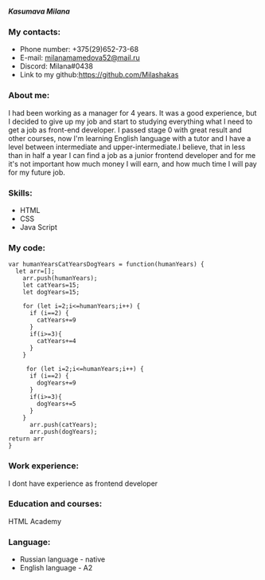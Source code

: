 ##### Kasumava Milana 
### My contacts:
* Phone number: +375(29)652-73-68
* E-mail: milanamamedova52@mail.ru
* Discord: Milana#0438
* Link to my github:https://github.com/Milashakas
### About me:
I had been working as a manager for 4 years. It was a good experience, but I decided to give up my job and start to studying everything what I need to get a job as front-end developer. I passed stage 0 with great result and other courses, now I'm learning English language with a tutor and I have a level between intermediate and upper-intermediate.I believe, that in less than in half a year I can find a job as a junior frontend developer and for me it's not important how much money I will earn, and how much time I will pay for my future job.
### Skills:
* HTML
* CSS
* Java Script
### My code:
```
var humanYearsCatYearsDogYears = function(humanYears) {
  let arr=[];
    arr.push(humanYears);
    let catYears=15;
    let dogYears=15;
    
    for (let i=2;i<=humanYears;i++) {
      if (i==2) {
        catYears+=9
      }
      if(i>=3){
        catYears+=4
      }
    }
    
     for (let i=2;i<=humanYears;i++) {
      if (i==2) {
        dogYears+=9
      }
      if(i>=3){
        dogYears+=5
      }
    }
      arr.push(catYears);
      arr.push(dogYears);
return arr
}
```
### Work experience:
I dont have experience as frontend developer
### Education and courses:
HTML Academy
### Language:
* Russian language - native
* English language - A2